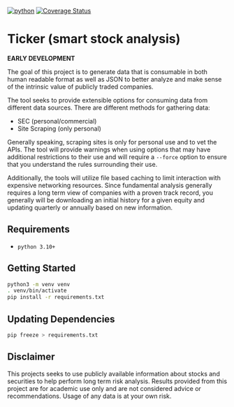 [![python](https://github.com/gyund/fundamental-analysis/actions/workflows/python.yml/badge.svg?branch=main)](https://github.com/gyund/fundamental-analysis/actions/workflows/python.yml)
[![Coverage Status](https://coveralls.io/repos/github/gyund/fundamental-analysis/badge.svg?branch=main)](https://coveralls.io/github/gyund/fundamental-analysis?branch=main)

# Ticker (smart stock analysis)

**__EARLY DEVELOPMENT__**

The goal of this project is to generate data that is consumable in both human readable format as well as JSON to better analyze and make sense of the intrinsic value of publicly traded companies.

The tool seeks to provide extensible options for consuming data from different data sources. There are different methods for gathering data:

- SEC (personal/commercial)
- Site Scraping (only personal)

Generally speaking, scraping sites is only for personal use and to vet the APIs. The tool will provide warnings when using options that may have additional restrictions to their use and will require a `--force` option to ensure that you understand the rules surrounding their use. 

Additionally, the tools will utilize file based caching to limit interaction with expensive networking resources. Since fundamental analysis generally requires a long term view of companies with a proven track record, you generally will be downloading an initial history for a given equity and updating quarterly or annually based on new information.

## Requirements

- `python 3.10+`

## Getting Started 

```sh
python3 -m venv venv
. venv/bin/activate
pip install -r requirements.txt
```

## Updating Dependencies

```sh
pip freeze > requirements.txt
```

## Disclaimer

This projects seeks to use publicly available information about stocks and securities to help perform long term risk analysis. Results provided from this project are for academic use only and are not considered advice or recommendations. Usage of any data is at your own risk.  
